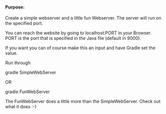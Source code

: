#### Purpose:
Create a simple webserver and a little fun Webserver. The server will run on the specified port. 

You can reach the website by going to localhost:PORT in your Browser. PORT is the port that is specified in the Java file (default in 9000).

If you want you can of course make this an input and have Gradle set the value. 

Run through

gradle SimpleWebServer

OR 

gradle FunWebServer


The FunWebServer does a little more than the SimpleWebServer. Check out what it does :-)